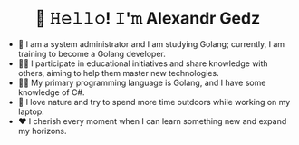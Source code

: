 <!-- Title -->
<h1 align="center" title="...and I'm glad to see you here :)">👋 𝙷𝚎𝚕𝚕𝚘! 𝙸'𝚖 Alexandr Gedz</h1>

- 🔭 I am a system administrator and I am studying Golang; currently, I am training to become a Golang developer.
- 👨‍🏫 I participate in educational initiatives and share knowledge with others, aiming to help them master new technologies.
- 🧑‍💻 My primary programming language is Golang, and I have some knowledge of C#.
- 🌳 I love nature and try to spend more time outdoors while working on my laptop.
- ❤️ I cherish every moment when I can learn something new and expand my horizons.


